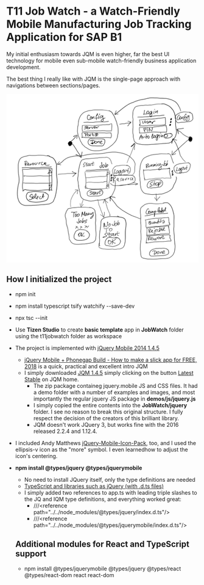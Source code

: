# T11 Job Watch - a Watch-Friendly Mobile Manufacturing Job Tracking Application for SAP B1

My initial enthusiasm towards JQM is even higher, far the best UI technology for mobile even sub-mobile watch-friendly business application development.

The best thing I really like with JQM is the single-page approach with navigations between sections/pages.

 ![Screen Navigation Sketch](./t11jobwatchsketch.png)

 ## How I initialized the project
- npm init
- npm install typescript tsify watchify --save-dev
- npx tsc --init
- Use **Tizen Studio** to create **basic template** app in **JobWatch** folder using the t11jobwatch folder as workspace 
- The project is implemented with [jQuery Mobile 2014 1.4.5](https://jquerymobile.com)
  - [jQuery Mobile + Phonegap Build - How to make a slick app for FREE, 2018](https://youtu.be/bNw7lqNO6tA) is a quick, practical and excellent intro JQM
  - I simply downloaded [JQM 1.4.5](http://jquerymobile.com/resources/download/jquery.mobile-1.4.5.zip) simply clicking on the button [Latest Stable](http://jquerymobile.com/resources/download/jquery.mobile-1.4.5.zip) on JQM home.
    - The zip package containeg jquery.mobile JS and CSS files. It had a demo folder with a number of examples and images, and most importantly the regular jquery JS package in **demos/js/jquery.js**
    - I simply copied the entire contents into the **JobWatch/jquery** folder. I see no reason to break this original structure. I fully respect the decision of the creators of this brilliant library.
    - JQM doesn't work JQuery 3, but works fine with the 2016 released 2.2.4 and 1.12.4.
- I included Andy Matthews [jQuery-Mobile-Icon-Pack](https://github.com/commadelimited/jQuery-Mobile-Icon-Pack), too, and I used the ellipsis-v icon as the "more" symbol. I even learnedhow to adjust the icon's centering.
- **npm install @types/jquery @types/jquerymobile**
  - No need to install JQuery itself, only the type definitions are needed
  - [TypeScript and libraries such as jQuery (with .d.ts files)](https://stackoverflow.com/questions/26540165/typescript-and-libraries-such-as-jquery-with-d-ts-files)
  - I simply added two references to app.ts with leading triple slashes to the JQ and IQM type definitions, and everything worked great:
    - ///&lt;reference path="../../node_modules/@types/jquery/index.d.ts"/>
    - ///&lt;reference path="../../node_modules/@types/jquerymobile/index.d.ts"/>

   ## Additional modules for React and TypeScript support
   - npm install @types/jquerymobile @types/jquery @types/react @types/react-dom react react-dom
   
